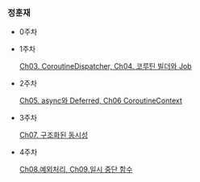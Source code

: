### 정훈재

- 0주차


- 1주차
 
  [Ch03. CoroutineDispatcher, Ch04. 코루틴 빌더와 Job](https://hoon92.notion.site/1-Ch03-CoroutineDispatcher-Ch04-Job-1ce539a6a40f809080e2f567e6275cee?pvs=4)

- 2주차

  [Ch05. async와 Deferred, Ch06 CoroutineContext](https://hoon92.notion.site/2-async-Deferred-CoroutineContext-1b1539a6a40f80c6bd40e8c349b84fd9?pvs=4)

- 3주차

  [Ch07. 구조화된 동시성](https://hoon92.notion.site/3-Ch07-1b4539a6a40f802ab934cf8e826625d7?pvs=4)

- 4주차

  [Ch08.예외처리, Ch09.일시 중단 함수](https://hoon92.notion.site/4-Ch-08-Ch09-1ca539a6a40f805a88cccf07f6a63abf?pvs=4)

